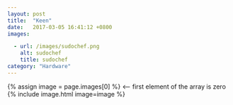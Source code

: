 ```yaml
---
layout: post
title:  "Keen"
date:   2017-03-05 16:41:12 +0800
images:

  - url: /images/sudochef.png
    alt: sudochef
    title: sudochef
category: "Hardware"
---
```


{% assign image = page.images[0] %} <-- first element of the array is zero
{% include image.html image=image %}
